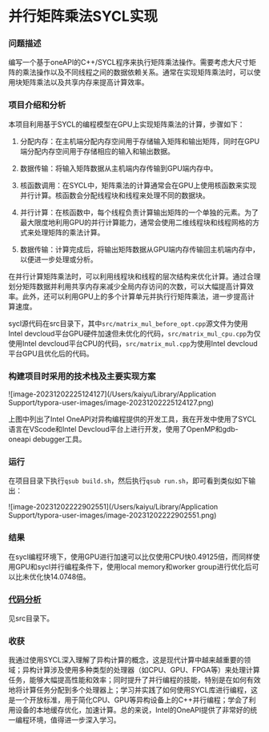 # 并⾏矩阵乘法SYCL实现

### 问题描述

编写⼀个基于oneAPI的C++/SYCL程序来执行矩阵乘法操作。需要考虑大尺寸矩阵的乘法操作以及不同线程之间的数据依赖关系。通常在实现矩阵乘法时，可以使用块矩阵乘法以及共享内存来提高计算效率。

### 项目介绍和分析

本项目利用基于SYCL的编程模型在GPU上实现矩阵乘法的计算，步骤如下：

1. 分配内存：在主机端分配内存空间用于存储输⼊矩阵和输出矩阵，同时在GPU端分配内存空间用于存储相应的输入和输出数据。

2. 数据传输：将输入矩阵数据从主机端内存传输到GPU端内存中。

3. 核函数调用：在SYCL中，矩阵乘法的计算通常会在GPU上使用核函数来实现并行计算。核函数会分配线程块和线程来处理不同的数据块。

4. 并行计算：在核函数中，每个线程负责计算输出矩阵的⼀个单独的元素。为了最大限度地利用GPU的并行计算能力，通常会使用⼆维线程块和线程网格的方式来处理矩阵的乘法计算。

5. 数据传输：计算完成后，将输出矩阵数据从GPU端内存传输回主机端内存中，以便进⼀步处理或分析。

在并行计算矩阵乘法时，可以利用线程块和线程的层次结构来优化计算。通过合理划分矩阵数据并利用共享内存来减少全局内存访问的次数，可以⼤幅提高计算效率。此外，还可以利用GPU上的多个计算单元并执行行矩阵乘法，进⼀步提高计算速度。

sycl源代码在src目录下，其中`src/matrix_mul_before_opt.cpp`源文件为使用Intel devcloud平台GPU硬件加速但未优化的代码，`src/matrix_mul_cpu.cpp`为仅使用Intel devcloud平台CPU的代码，`src/matrix_mul.cpp`为使用Intel devcloud平台GPU且优化后的代码。

### 构建项目时采用的技术栈及主要实现方案

![image-20231202225124127](/Users/kaiyu/Library/Application Support/typora-user-images/image-20231202225124127.png)

上图中列出了Intel OneAPI对异构编程提供的开发工具，我在开发中使用了SYCL语言在VScode和Intel Devcloud平台上进行开发，使用了OpenMP和gdb-oneapi debugger工具。

### 运行

在项目目录下执行`qsub build.sh`，然后执行`qsub run.sh`，即可看到类似如下输出：

![image-20231202222902551](/Users/kaiyu/Library/Application Support/typora-user-images/image-20231202222902551.png)

### 结果

在sycl编程环境下，使用GPU进行加速可以比仅使用CPU快0.49125倍，而同样使用GPU和sycl并行编程条件下，使用local memory和worker group进行优化后可以比未优化快14.0748倍。

### [代码分析](https://github.com/yangkaiyu-web/sycl-matrix_mul/blob/main/src/%E4%BB%A3%E7%A0%81%E5%88%86%E6%9E%90.md)

见src目录下。

### 收获

我通过使用SYCL深入理解了异构计算的概念，这是现代计算中越来越重要的领域；异构计算涉及使用多种类型的处理器（如CPU、GPU、FPGA等）来处理计算任务，能够大幅提高性能和效率；同时提升了并行编程的技能，特别是在如何有效地将计算任务分配到多个处理器上；学习并实践了如何使用SYCL库进行编程，这是一个开放标准，用于简化CPU、GPU等异构设备上的C++并行编程；学会了利用设备的本地缓存优化，加速计算。总的来说，Intel的OneAPI提供了非常好的统一编程环境，值得进一步深入学习。